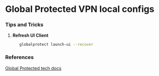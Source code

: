 # Global Protected VPN local configs

### Tips and Tricks

1. **Refresh UI Client**
   ```bash
      globalprotect launch-ui --recover
   ```

### References
[Global Protected tech docs](https://docs.paloaltonetworks.com/globalprotect)

